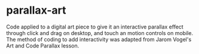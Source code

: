 # parallax-art
Code applied to a digital art piece to give it an interactive parallax effect through click and drag on desktop, and touch an motion controls on mobile.
The method of coding to add interactivity was adapted from Jarom Vogel's Art and Code Parallax lesson.
